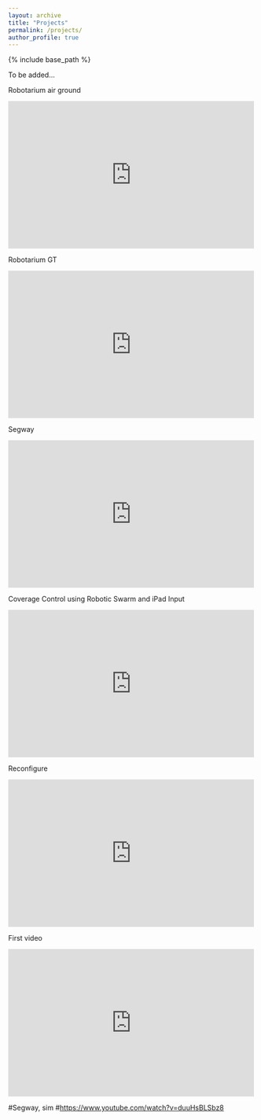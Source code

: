 ```yaml
---
layout: archive
title: "Projects"
permalink: /projects/
author_profile: true
---
```


{% include base_path %}

To be added...

<p>Robotarium air ground</p>
<iframe width="500" height="300" src="https://www.youtube.com/watch?v=fUp5gY6u_w4" frameborder="0" allowfullscreen></iframe>

<p>Robotarium GT</p>
<iframe width="500" height="300" src="https://www.youtube.com/watch?v=C2c2l6Ew7bo" frameborder="0" allowfullscreen></iframe>

<p>Segway</p>
<iframe width="500" height="300" src="https://www.youtube.com/watch?v=YUqkbgV1m_Y" frameborder="0" allowfullscreen></iframe>

<p>Coverage Control using Robotic Swarm and iPad Input</p>
<iframe width="500" height="300" src="https://www.youtube.com/watch?v=oy21AK5WYPc" frameborder="0" allowfullscreen></iframe>

<p>Reconfigure</p>
<iframe width="500" height="300" src="https://www.youtube.com/watch?v=VvYAvFBKqos&t=14s" frameborder="0" allowfullscreen></iframe>

<p>First video</p>
<iframe width="500" height="300" src="https://www.youtube.com/embed/pmZZzIXIIsc" frameborder="0" allowfullscreen></iframe>



#Segway, sim
#https://www.youtube.com/watch?v=duuHsBLSbz8



